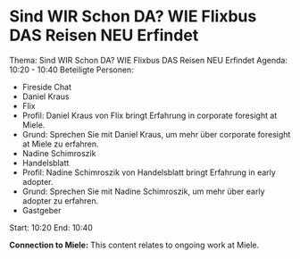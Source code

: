 # Sind WIR Schon DA? WIE Flixbus DAS Reisen NEU Erfindet
Thema: Sind WIR Schon DA? WIE Flixbus DAS Reisen NEU Erfindet
Agenda: 10:20 - 10:40
Beteiligte Personen:
- Fireside Chat
- Daniel Kraus
- Flix
- Profil: Daniel Kraus von Flix bringt Erfahrung in corporate foresight at Miele.
- Grund: Sprechen Sie mit Daniel Kraus, um mehr über corporate foresight at Miele zu erfahren.
- Nadine Schimroszik
- Handelsblatt
- Profil: Nadine Schimroszik von Handelsblatt bringt Erfahrung in early adopter.
- Grund: Sprechen Sie mit Nadine Schimroszik, um mehr über early adopter zu erfahren.
- Gastgeber

Start: 10:20
End: 10:40

**Connection to Miele:** This content relates to ongoing work at Miele.
